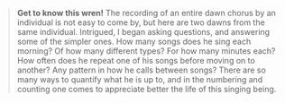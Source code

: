 > **Get to know this wren!** The recording of an entire dawn chorus by
> an individual is not easy to come by, but here are two dawns from the
> same individual. Intrigued, I began asking questions, and answering
> some of the simpler ones. How many songs does he sing each morning? Of
> how many different types? For how many minutes each? How often does he
> repeat one of his songs before moving on to another? Any pattern in
> how he calls between songs? There are so many ways to quantify what he
> is up to, and in the numbering and counting one comes to appreciate
> better the life of this singing being.
